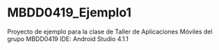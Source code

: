 # MBDD0419_Ejemplo1

Proyecto de ejemplo para la clase de Taller de Aplicaciones Móviles del grupo MBDD0419
IDE: Android Studio 4.1.1
